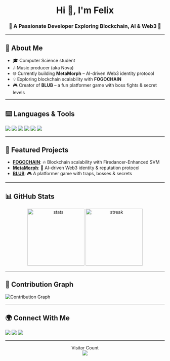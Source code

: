 <!-- Profile README -->

<h1 align="center">Hi 👋, I'm Felix</h1>
<h3 align="center">🚀 A Passionate Developer Exploring Blockchain, AI & Web3 🚀</h3>

---

## 🔮 About Me  
- 🎓 Computer Science student  
- 🎶 Music producer (aka Nova)  
- 🌐 Currently building **MetaMorph** – AI-driven Web3 identity protocol  
- 💡 Exploring blockchain scalability with **FOGOCHAIN**  
- 🎮 Creator of **BLUB** – a fun platformer game with boss fights & secret levels  

---

## ⌨️ Languages & Tools
<p align="left">
  <img src="https://img.shields.io/badge/Python-3776AB?style=for-the-badge&logo=python&logoColor=white"/>
  <img src="https://img.shields.io/badge/Solidity-363636?style=for-the-badge&logo=solidity&logoColor=white"/>
  <img src="https://img.shields.io/badge/React-61DAFB?style=for-the-badge&logo=react&logoColor=black"/>
  <img src="https://img.shields.io/badge/Solana-9945FF?style=for-the-badge&logo=solana&logoColor=white"/>
  <img src="https://img.shields.io/badge/Node.js-339933?style=for-the-badge&logo=node.js&logoColor=white"/>
  <img src="https://img.shields.io/badge/PostgreSQL-336791?style=for-the-badge&logo=postgresql&logoColor=white"/>
</p>

---

## 🚀 Featured Projects  
- [**FOGOCHAIN**](https://github.com/your-username/fogochain): 🔥 Blockchain scalability with Firedancer-Enhanced SVM  
- [**MetaMorph**](https://github.com/your-username/metamorph): 🤖 AI-driven Web3 identity & reputation protocol  
- [**BLUB**](https://github.com/your-username/blub): 🎮 A platformer game with traps, bosses & secrets  

---

## 📊 GitHub Stats
<p align="center">
  <img src="https://github-readme-stats.vercel.app/api?username=your-username&show_icons=true&theme=tokyonight" alt="stats" height="180"/>
  <img src="https://github-readme-streak-stats.herokuapp.com/?user=your-username&theme=tokyonight" alt="streak" height="180"/>
</p>

---

## 🌱 Contribution Graph
![Contribution Graph](https://github-readme-activity-graph.vercel.app/graph?username=your-username&theme=tokyo-night)

---

## 🌍 Connect With Me
<p align="left">
  <a href="https://x.com/your-handle" target="_blank"><img src="https://img.shields.io/badge/Twitter-%231DA1F2.svg?style=for-the-badge&logo=twitter&logoColor=white"/></a>
  <a href="https://linkedin.com/in/your-handle" target="_blank"><img src="https://img.shields.io/badge/LinkedIn-%230077B5.svg?style=for-the-badge&logo=linkedin&logoColor=white"/></a>
  <a href="https://your-portfolio.com" target="_blank"><img src="https://img.shields.io/badge/Portfolio-000000?style=for-the-badge&logo=vercel&logoColor=white"/></a>
</p>

---

<p align="center"> 
  Visitor Count<br>
  <img src="https://profile-counter.glitch.me/your-username/count.svg" />
</p>
